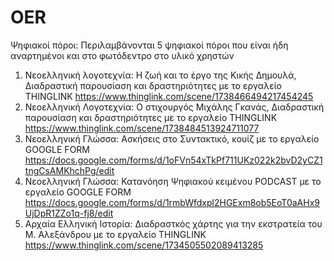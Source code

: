 # OER
Ψηφιακοί πόροι:
Περιλαμβάνονται 5 ψηφιακοί πόροι που είναι ήδη αναρτημένοι και στο φωτόδεντρο στο υλικό χρηστών
1. Νεοελληνική λογοτεχνία: Η ζωή και το έργο της Κικής Δημουλά, Διαδραστική παρουσίαση και δραστηριότητες με το εργαλείο THINGLINK
   https://www.thinglink.com/scene/1738466494217454245
2. Νεοελληνική Λογοτεχνία: Ο στιχουργός Μιχάλης Γκανάς, Διαδραστική παρουσίαση και δραστηριότητες με το εργαλείο THINGLINK
   https://www.thinglink.com/scene/1738484513924711077
3. Νεοελληνική Γλώσσα: Ασκήσεις στο Συντακτικό, κουίζ με το εργαλείο GOOGLE FORM
   https://docs.google.com/forms/d/1oFVn54xTkPf711UKz022k2bvD2yCZ1tngCsAMKhchPg/edit
4. Nεοελληνική Γλώσσα: Κατανόηση Ψηφιακού κειμένου PODCAST με το εργαλείο GOOGLE FORM
   https://docs.google.com/forms/d/1rmbWfdxpl2HGExm8ob5EoT0aAHx9UjDpR1ZZo1q-fj8/edit
5. Αρχαία Ελληνική Ιστορία: Διαδραστκός χάρτης για την εκστρατεία του Μ. Αλεξάνδρου με το εργαλείο THINGLINK
   https://www.thinglink.com/scene/1734505502089413285
